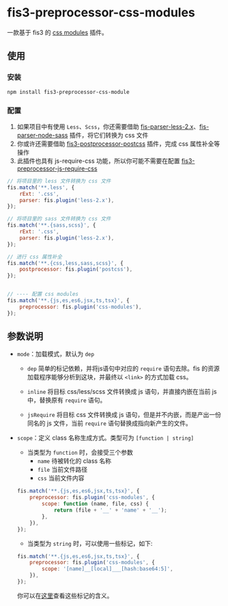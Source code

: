fis3-preprocessor-css-modules
=============================

一款基于 fis3 的 [css modules](https://github.com/css-modules/css-modules) 插件。


## 使用

### 安装
```
npm install fis3-preprocessor-css-module
```

### 配置

1. 如果项目中有使用 `Less`、`Scss`，你还需要借助 [fis-parser-less-2.x](https://github.com/fouber/fis-parser-less-2.x)、[fis-parser-node-sass](https://github.com/fex-team/fis-parser-node-sass) 插件，将它们转换为 css 文件
2. 你或许还需要借助 [fis3-postprocessor-postcss](https://github.com/jiangyuan/fis3-postprocessor-postcss) 插件，完成 css 属性补全等操作
3. 此插件也具有 js-require-css 功能，所以你可能不需要在配置 [fis3-preprocessor-js-require-css](https://github.com/fex-team/fis3-preprocessor-js-require-css)


```js
// 将项目里的 less 文件转换为 css 文件
fis.match('**.less', {
    rExt: '.css',
    parser: fis.plugin('less-2.x'),
});

// 将项目里的 sass 文件转换为 css 文件
fis.match('**.{sass,scss}', {
    rExt: '.css',
    parser: fis.plugin('less-2.x'),
});

// 进行 css 属性补全
fis.match('**.{css,less,sass,scss}', {
    postprocessor: fis.plugin('postcss'),
});


// ---- 配置 css modules
fis.match('**.{js,es,es6,jsx,ts,tsx}', {
    preprocessor: fis.plugin('css-modules'),
});
```


## 参数说明
- `mode`：加载模式，默认为 `dep`
    * `dep`
    简单的标记依赖，并将js语句中对应的 `require` 语句去除。fis 的资源加载程序能够分析到这块，并最终以 `<link>` 的方式加载 css。
    
    * `inline` 
    将目标 css/less/scss 文件转换成 js 语句，并直接内嵌在当前 js 中，替换原有 `require` 语句。
    
    * `jsRequire` 
    将目标 css 文件转换成 js 语句，但是并不内嵌，而是产出一份同名的 js 文件，当前 `require` 语句替换成指向新产生的文件。


- `scope`：定义 class 名称生成方式。类型可为 `[function | string]`
    * 当类型为 `function` 时，会接受三个参数
        * `name` 待被转化的 class 名称
        * `file` 当前文件路径
        * `css` 当前文件内容
        
    ```js
    fis.match('**.{js,es,es6,jsx,ts,tsx}', {
        preprocessor: fis.plugin('css-modules', {
            scope: function (name, file, css) {
                return (file + '__' + 'name' + '__');
            },
        }),
    });
    ```
  
    * 当类型为 `string` 时，可以使用一些标记，如下:
    ```js
    fis.match('**.{js,es,es6,jsx,ts,tsx}', {
        preprocessor: fis.plugin('css-modules', {
            scope: '[name]__[local]___[hash:base64:5]',
        }),
    });
    ```
    你可以在[这里](https://github.com/webpack/loader-utils#interpolatename)查看这些标记的含义。

